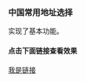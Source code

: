 ### 中国常用地址选择

实现了基本功能。

#### 点击下面链接查看效果
<a href="https://su739.github.io/china/" target="_balank">我是链接</a>


